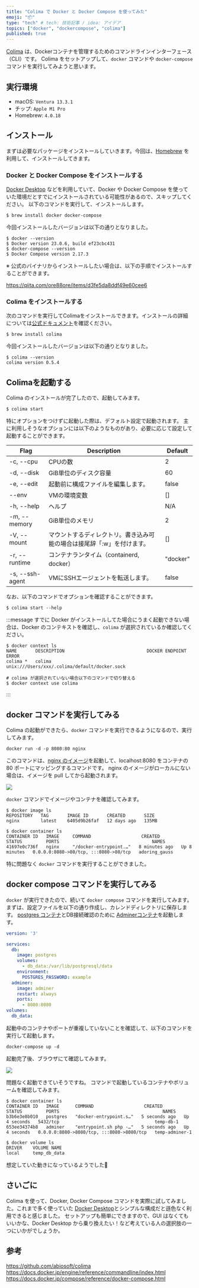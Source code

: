 ```yaml
---
title: "Colima で Docker と Docker Compose を使ってみた"
emoji: "📦"
type: "tech" # tech: 技術記事 / idea: アイデア
topics: ["docker", "dockercompose", "colima"]
published: true
---
```


[Colima](https://github.com/abiosoft/colima) は、Dockerコンテナを管理するためのコマンドラインインターフェース（CLI）です。
Colima をセットアップして、`docker` コマンドや `docker-compose` コマンドを実行してみようと思います。

## 実行環境

- macOS: `Ventura 13.3.1`
- チップ: `Apple M1 Pro`
- Homebrew: `4.0.18`

## インストール

まずは必要なパッケージをインストールしていきます。今回は、[Homebrew](https://brew.sh/index_ja) を利用して、インストールしてきます。

### Docker と Docker Compose をインストールする

[Docker Desktop](https://www.docker.com/products/docker-desktop/) などを利用していて、Docker や Docker Compose を使っていた環境だとすでにインストールされている可能性があるので、スキップしてください。
以下のコマンドを実行して、インストールします。

```
$ brew install docker docker-compose
```

今回インストールしたバージョンは以下の通りとなりました。

```
$ docker --version
$ Docker version 23.0.6, build ef23cbc431
$ docker-compose --version
$ Docker Compose version 2.17.3
```

※ 公式のバイナリからインストールしたい場合は、以下の手順でインストールすることができます。

https://qiita.com/ore88ore/items/d3fe5da8ddf49e60cee6

### Colima をインストールする

次のコマンドを実行してColimaをインストールできます。インストールの詳細については[公式ドキュメント](https://github.com/abiosoft/colima#installation)を確認ください。

```
$ brew install colima
```

今回インストールしたバージョンは以下の通りとなりました。

```
$ colima --version
colima version 0.5.4
```

## Colimaを起動する

Colima のインストールが完了したので、起動してみます。

```
$ colima start
```

特にオプションをつけずに起動した際は、デフォルト設定で起動されます。
主に利用しそうなオプションには以下のようなものがあり、必要に応じて設定して起動することができます。

| Flag | Description | Default |
|---|---|---|
| -c, --cpu | CPUの数 | 2 |
| -d, --disk | GiB単位のディスク容量 | 60 |
| -e, --edit | 起動前に構成ファイルを編集します。 | false |
| --env | VMの環境変数 | [] |
| -h, --help | ヘルプ | N/A |
| -m, --memory | GiB単位のメモリ | 2 |
| -V, --mount | マウントするディレクトリ。書き込み可能の場合は接尾辞「:w」を付けます。 | [] |
| -r, --runtime | コンテナランタイム（containerd, docker） | "docker" |
| -s, --ssh-agent | VMにSSHエージェントを転送します。 | false |

なお、以下のコマンドでオプションを確認することができます。

```
$ colima start --help
```

:::message
すでに Docker がインストールしてた場合にうまく起動できない場合は、Docker のコンテキストを確認し、`colima` が選択されているか確認してください。
```
$ docker context ls
NAME       DESCRIPTION                               DOCKER ENDPOINT                                       ERROR
colima *   colima                                    unix:///Users/xxx/.colima/default/docker.sock

# colima が選択されていない場合以下のコマンドで切り替える
$ docker context use colima
```
:::

## docker コマンドを実行してみる

Colima の起動ができたら、`docker` コマンドを実行できるようになるので、実行してみます。

```
docker run -d -p 8080:80 nginx
```

このコマンドは、[nginx のイメージ](https://hub.docker.com/_/nginx)を起動して、localhost:8080 をコンテナの 80 ポートにマッピングするコマンドです。
nginx のイメージがローカルにない場合は、イメージを pull してから起動されます。

![](/images/docker-with-colima/docker-confirm.png)

`docker` コマンドでイメージやコンテナを確認してみます。

```
$ docker image ls
REPOSITORY   TAG       IMAGE ID       CREATED       SIZE
nginx        latest    6405d9b26faf   12 days ago   135MB

$ docker container ls
CONTAINER ID   IMAGE     COMMAND                   CREATED         STATUS         PORTS                                   NAMES
41697e0c736f   nginx     "/docker-entrypoint.…"   8 minutes ago   Up 8 minutes   0.0.0.0:8080->80/tcp, :::8080->80/tcp   adoring_gauss
```

特に問題なく `docker` コマンドを実行することができました。

## docker compose コマンドを実行してみる

`docker` が実行できたので、続いて `docker compose` コマンドを実行してみます。
まずは、設定ファイルを以下の通り作成し、カレンドディレクトリに保存します。
[postgres コンテナ](https://hub.docker.com/_/postgres)とDB接続確認のために [Adminerコンテナ](https://hub.docker.com/_/adminer/)を起動します。

```yml:docker-compose.yml
version: '3'

services:
  db:
    image: postgres
    volumes:
      - db_data:/var/lib/postgresql/data
    environment:
      POSTGRES_PASSWORD: example
  adminer:
    image: adminer
    restart: always
    ports:
      - 8080:8080
volumes:
  db_data:
```

起動中のコンテナやポートが重複していないことを確認して、以下のコマンドを実行して起動します。

```
docker-compose up -d
```

起動完了後、ブラウザにて確認してみます。

![](/images/docker-with-colima/docker-compose-confirm2.png)

問題なく起動できていそうですね。
コマンドで起動しているコンテナやボリュームを確認してみます。

```
$ docker container ls 
CONTAINER ID   IMAGE      COMMAND                   CREATED         STATUS         PORTS                                       NAMES
b3b6e3e8b010   postgres   "docker-entrypoint.s…"   5 seconds ago   Up 4 seconds   5432/tcp                                    temp-db-1
653ee34374b8   adminer    "entrypoint.sh php -…"   5 seconds ago   Up 4 seconds   0.0.0.0:8080->8080/tcp, :::8080->8080/tcp   temp-adminer-1

$ docker volume ls
DRIVER    VOLUME NAME
local     temp_db_data
```

想定していた動きになっているようでした🙌

## さいごに

Colima を使って、Docker, Docker Compose コマンドを実際に試してみました。これまで多く使っていた [Docker Desktop](https://www.docker.com/products/docker-desktop/)とシンプルな構成だと遜色なく利用できると感じました。
セットアップも簡単にできますので、GUI はなくてもいいかな、Docker Desktop から乗り換えたい！など考えている人の選択肢の一つにいかがでしょうか。

## 参考
https://github.com/abiosoft/colima
https://docs.docker.jp/engine/reference/commandline/index.html
https://docs.docker.jp/compose/reference/docker-compose.html
